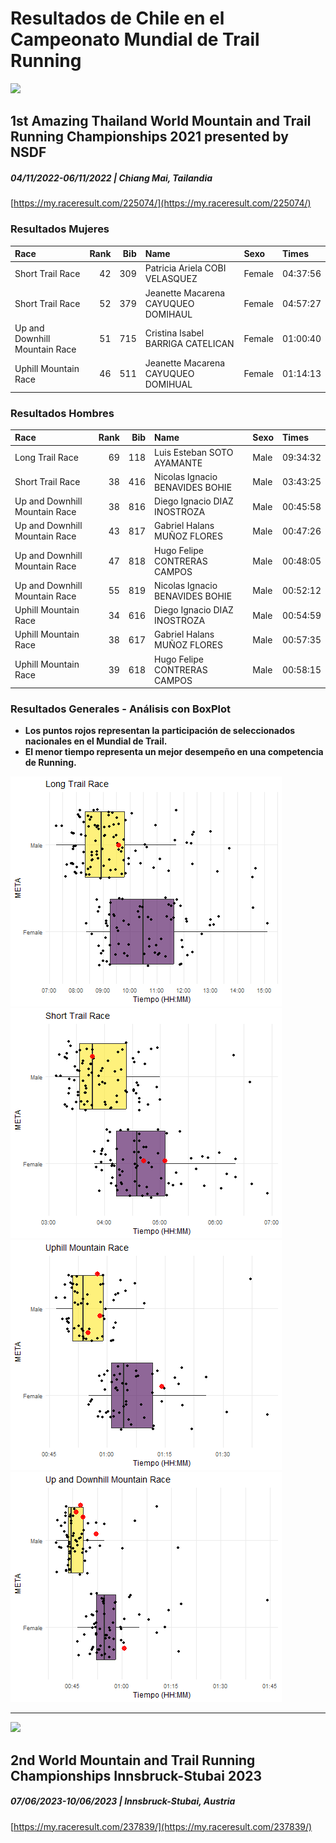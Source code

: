 # Resultados de Chile en el Campeonato Mundial de Trail Running     
      
![](https://my.raceresult.com/225074/cover)
## 1st Amazing Thailand World Mountain and Trail Running Championships 2021 presented by NSDF
##### 04/11/2022-06/11/2022 | Chiang Mai, Tailandia 
[https://my.raceresult.com/225074/](https://my.raceresult.com/225074/)

### Resultados Mujeres

|Race                          | Rank| Bib|Name                                |Sexo   |Times               |
|:-----------------------------|----:|---:|:-----------------------------------|:------|:-------------------|
|Short Trail Race              |   42| 309|Patricia Ariela COBI VELASQUEZ      |Female |04:37:56 |
|Short Trail Race              |   52| 379|Jeanette Macarena CAYUQUEO DOMIHAUL |Female |04:57:27 |
|Up and Downhill Mountain Race |   51| 715|Cristina Isabel BARRIGA CATELICAN   |Female |01:00:40 |
|Uphill Mountain Race          |   46| 511|Jeanette Macarena CAYUQUEO DOMIHUAL |Female |01:14:13 |

### Resultados Hombres

|Race                          | Rank| Bib|Name                            |Sexo |Times               |
|:-----------------------------|----:|---:|:-------------------------------|:----|:-------------------|
|Long Trail Race               |   69| 118|Luis Esteban SOTO AYAMANTE      |Male |09:34:32 |
|Short Trail Race              |   38| 416|Nicolas Ignacio BENAVIDES BOHIE |Male |03:43:25 |
|Up and Downhill Mountain Race |   38| 816|Diego Ignacio DIAZ INOSTROZA    |Male |00:45:58 |
|Up and Downhill Mountain Race |   43| 817|Gabriel Halans MUÑOZ FLORES     |Male |00:47:26 |
|Up and Downhill Mountain Race |   47| 818|Hugo Felipe CONTRERAS CAMPOS    |Male |00:48:05 |
|Up and Downhill Mountain Race |   55| 819|Nicolas Ignacio BENAVIDES BOHIE |Male |00:52:12 |
|Uphill Mountain Race          |   34| 616|Diego Ignacio DIAZ INOSTROZA    |Male |00:54:59 |
|Uphill Mountain Race          |   38| 617|Gabriel Halans MUÑOZ FLORES     |Male |00:57:35 |
|Uphill Mountain Race          |   39| 618|Hugo Felipe CONTRERAS CAMPOS    |Male |00:58:15 |

### Resultados Generales - Análisis con BoxPlot
- **Los puntos rojos representan la participación de seleccionados nacionales en el Mundial de Trail.**   
- **El menor tiempo representa un mejor desempeño en una competencia de Running.**

![](https://github.com/luis-fernandezt/Chile_Mundial_TrailRun_Results/blob/main/data/Long%20Trail%20Race.png)
![](https://github.com/luis-fernandezt/Chile_Mundial_TrailRun_Results/blob/main/data/Short%20Trail%20Race.png)
![](https://github.com/luis-fernandezt/Chile_Mundial_TrailRun_Results/blob/main/data/Up%20and%20Downhill%20Mountain%20Race.png)
![](https://github.com/luis-fernandezt/Chile_Mundial_TrailRun_Results/blob/main/data/Uphill%20Mountain%20Race.png?raw=true)

--------

![](https://my.raceresult.com/237839/cover)
## 2nd World Mountain and Trail Running Championships Innsbruck-Stubai 2023
##### 07/06/2023-10/06/2023 | Innsbruck-Stubai, Austria
[https://my.raceresult.com/237839/](https://my.raceresult.com/237839/)


